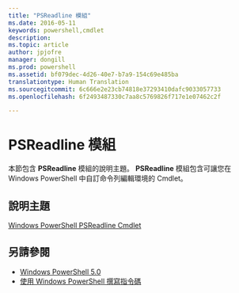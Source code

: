 ```yaml
---
title: "PSReadline 模組"
ms.date: 2016-05-11
keywords: powershell,cmdlet
description: 
ms.topic: article
author: jpjofre
manager: dongill
ms.prod: powershell
ms.assetid: bf079dec-4d26-40e7-b7a9-154c69e485ba
translationtype: Human Translation
ms.sourcegitcommit: 6c666e2e23cb74818e37293410dafc9033057733
ms.openlocfilehash: 6f2493487330c7aa8c5769826f717e1e07462c2f

---
```


# PSReadline 模組
本節包含 **PSReadline** 模組的說明主題。 **PSReadline** 模組包含可讓您在 Windows PowerShell 中自訂命令列編輯環境的 Cmdlet。

## 說明主題
[Windows PowerShell PSReadline Cmdlet](https://technet.microsoft.com/en-us/library/ed48e832-95f9-4577-bf56-a7e5aa9630ba)

## 另請參閱
- [Windows PowerShell 5.0](Windows-PowerShell-5.0.md)
- [使用 Windows PowerShell 撰寫指令碼](../../getting-started/fundamental/Scripting-with-Windows-PowerShell.md)




<!--HONumber=Oct16_HO3-->


